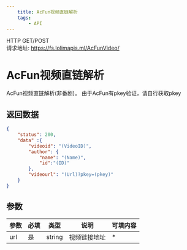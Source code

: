```yaml
---
    title: AcFun视频直链解析
    tags:
        - API
---
```

<span class="http">HTTP GET/POST</span>  
请求地址: https://fs.lolimapis.ml/AcFunVideo/

# AcFun视频直链解析
AcFun视频直链解析(非番剧)。
由于AcFun有pkey验证，请自行获取pkey

## 返回数据
```json
{
    "status": 200,
    "data" :{
        "videoid": "(VideoID)",
        "author": {
            "name": "(Name)",
            "id":"(ID)"
        },
        "videourl": "(Url)?pkey=(pkey)"
    }
}
```

## 参数
| 参数 | 必填 | 类型 | 说明 | 可填内容 |
| --- | --- | --- | --- | --- |
| url | 是 | string | 视频链接地址 | * |

<script async src="https://pagead2.googlesyndication.com/pagead/js/adsbygoogle.js?client=ca-pub-3270219743311431" crossorigin="anonymous"></script>